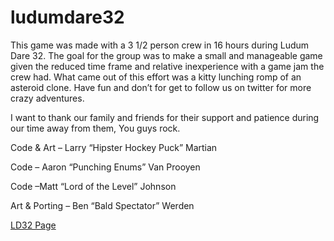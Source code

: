 # ludumdare32

This game was made with a 3 1/2  person crew in 16 hours during Ludum Dare 32. The goal for the group was to make a small and manageable game given the reduced time frame and relative inexperience with a game jam the crew had. What came out of this effort was a kitty lunching romp of an asteroid clone. Have fun and don’t for get to follow us on twitter for more crazy adventures.

I want to thank our family and friends for their support and patience during our time away from them, You guys rock.

Code & Art – Larry “Hipster Hockey Puck” Martian

Code – Aaron “Punching Enums” Van Prooyen

Code –Matt “Lord of the Level” Johnson

Art & Porting – Ben “Bald Spectator” Werden 

[LD32 Page](http://ludumdare.com/compo/ludum-dare-32/?action=preview&uid=52804)
